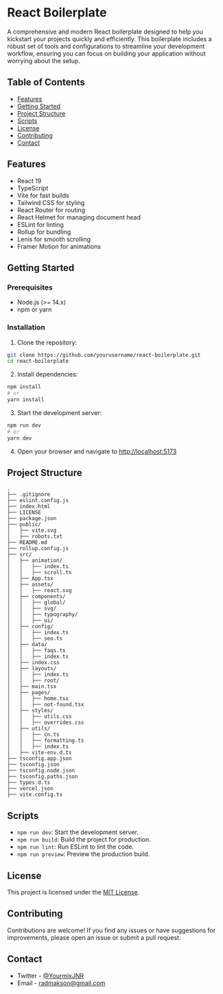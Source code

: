 # React Boilerplate

A comprehensive and modern React boilerplate designed to help you kickstart your projects quickly and efficiently. This boilerplate includes a robust set of tools and configurations to streamline your development workflow, ensuring you can focus on building your application without worrying about the setup.

## Table of Contents

- [Features](#features)
- [Getting Started](#getting-started)
- [Project Structure](#project-structure)
- [Scripts](#scripts)
- [License](#license)
- [Contributing](#contributing)
- [Contact](#contact)

## Features

- React 19
- TypeScript
- Vite for fast builds
- Tailwind CSS for styling
- React Router for routing
- React Helmet for managing document head
- ESLint for linting
- Rollup for bundling
- Lenis for smooth scrolling
- Framer Motion for animations

## Getting Started

### Prerequisites

- Node.js (>= 14.x)
- npm or yarn

### Installation

1. Clone the repository:

```sh
git clone https://github.com/yourusername/react-boilerplate.git
cd react-boilerplate
```

2. Install dependencies:

```sh
npm install
# or
yarn install
```

3. Start the development server:

```sh
npm run dev
# or
yarn dev
```

4. Open your browser and navigate to [http://localhost:5173](http://localhost:5173)

## Project Structure

```
.
├── .gitignore
├── eslint.config.js
├── index.html
├── LICENSE
├── package.json
├── public/
│   ├── vite.svg
│   ├── robots.txt
├── README.md
├── rollup.config.js
├── src/
│   ├── animation/
│   │   ├── index.ts
│   │   ├── scroll.ts
│   ├── App.tsx
│   ├── assets/
│   │   ├── react.svg
│   ├── components/
│   │   ├── global/
│   │   ├── svg/
│   │   ├── typography/
│   │   ├── ui/
│   ├── config/
│   │   ├── index.ts
│   │   ├── seo.ts
│   ├── data/
│   │   ├── faqs.ts
│   │   ├── index.ts
│   ├── index.css
│   ├── layouts/
│   │   ├── index.ts
│   │   ├── root/
│   ├── main.tsx
│   ├── pages/
│   │   ├── home.tsx
│   │   ├── not-found.tsx
│   ├── styles/
│   │   ├── utils.css
│   │   ├── overrides.css
│   ├── utils/
│   │   ├── cn.ts
│   │   ├── formatting.ts
│   │   ├── index.ts
│   ├── vite-env.d.ts
├── tsconfig.app.json
├── tsconfig.json
├── tsconfig.node.json
├── tsconfig.paths.json
├── types.d.ts
├── vercel.json
├── vite.config.ts
```

## Scripts

- `npm run dev`: Start the development server.
- `npm run build`: Build the project for production.
- `npm run lint`: Run ESLint to lint the code.
- `npm run preview`: Preview the production build.

## License

This project is licensed under the [MIT License](https://opensource.org/licenses/MIT).

## Contributing

Contributions are welcome! If you find any issues or have suggestions for improvements, please open an issue or submit a pull request.

## Contact

- Twitter - [@YourmixJNR](https://twitter.com/yourmixjnr)
- Email - [radmakson@gmail.com](mailto:radmakson@gmail.com)

